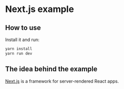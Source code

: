 # Next.js example

## How to use

Install it and run:

```sh
yarn install
yarn run dev
```

## The idea behind the example

[Next.js](https://github.com/zeit/next.js) is a framework for server-rendered React apps.
